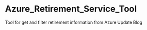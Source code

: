 # Azure_Retirement_Service_Tool
Tool for get and filter retirement information from Azure Update Blog
